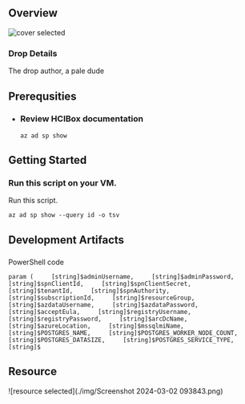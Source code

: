 
## Overview

![cover selected](./img/headshot.jpg)

### Drop Details
The drop author, a pale dude

## Prerequsities

- ### Review HCIBox documentation
  ```shell
  az ad sp show
  ```
      

## Getting Started
### Run this script on your VM.
Run this script.
```shell
az ad sp show --query id -o tsv
```

## Development Artifacts
### 
PowerShell code
```shell
param (     [string]$adminUsername,     [string]$adminPassword,     [string]$spnClientId,     [string]$spnClientSecret,     [string]$tenantId,     [string]$spnAuthority,     [string]$subscriptionId,     [string]$resourceGroup,     [string]$azdataUsername,     [string]$azdataPassword,     [string]$acceptEula,     [string]$registryUsername,     [string]$registryPassword,     [string]$arcDcName,     [string]$azureLocation,     [string]$mssqlmiName,     [string]$POSTGRES_NAME,     [string]$POSTGRES_WORKER_NODE_COUNT,     [string]$POSTGRES_DATASIZE,     [string]$POSTGRES_SERVICE_TYPE,     [string]$
```

## Resource

![resource selected](./img/Screenshot 2024-03-02 093843.png)


    